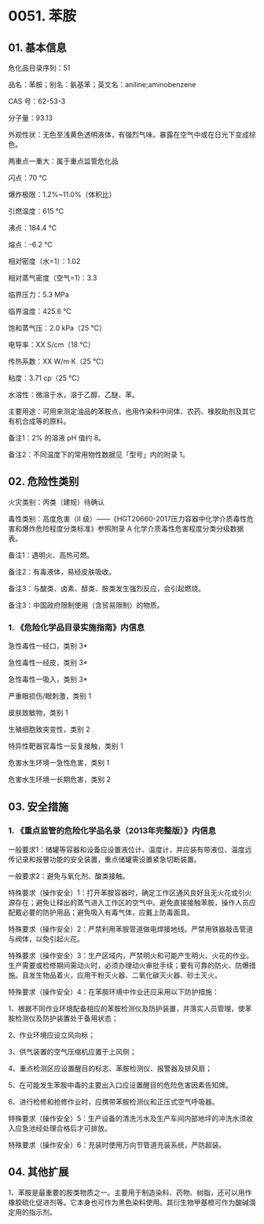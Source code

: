 # 0051. 苯胺

## 01. 基本信息

危化品目录序列：51

品名：苯胺；别名：氨基苯；英文名：aniline;aminobenzene

CAS 号：62-53-3

分子量：93.13

外观性状：无色至浅黄色透明液体，有强烈气味。暴露在空气中或在日光下变成棕色。

两重点一重大：属于重点监管危化品

闪点：70 ℃

爆炸极限：1.2%~11.0%（体积比）

引燃温度：615 ℃

沸点：184.4 ℃

熔点：-6.2 ℃

相对密度（水=1）：1.02

相对蒸气密度（空气=1)：3.3

临界压力：5.3 MPa

临界温度：425.6 ℃

饱和蒸气压：2.0 kPa（25 ℃）

电导率：XX S/cm（18 ℃）

传热系数：XX W/m·K（25 ℃）

粘度：3.71 cp（25 ℃）

水溶性：微溶于水，溶于乙醇、乙醚、苯。

主要用途：可用来测定油品的苯胺点，也用作染料中间体、农药、椽胶助剂及其它有机合成等的原料。

备注1：2% 的溶液 pH 值约 8。

备注2：不同温度下的常用物性数据见「型号」内的附录 1。

## 02. 危险性类别

火灾类别：丙类（建规）待确认

毒性类别：高度危害（II  级）——《HGT20660-2017压力容器中化学介质毒性危害和爆炸危险程度分类标准》参照附录 A 化学介质毒性危害程度分类分级数据表。

备注1：遇明火、高热可燃。

备注2：有毒液体，易经皮肤吸收。

备注3：与酸类、卤素、醇类、胺类发生强烈反应，会引起燃烧。

备注3：中国政府限制使用（含贸易限制）的物质。

### 1. 《危险化学品目录实施指南》内信息

急性毒性一经口，类别 3* 

急性毒性一经皮，类别 3* 

急性毒性一吸入，类别 3* 

严重眼损伤/眼刺激，类别 1

皮肤致敏物，类别 1 

生殖细胞致突变性，类别 2

特异性靶器官毒性一反复接触，类别 1 

危害水生环境一急性危害，类别 1 

危害水生环境一长期危害，类别 2

## 03. 安全措施

### 1. 《重点监管的危险化学品名录（2013年完整版）》内信息

一般要求1：储罐等容器和设备应设置液位计、温度计，并应装有带液位、温度远传记录和报瞽功能的安全装置，重点储罐需设置紧急切断装置。

一般要求2：避免与氧化剂、酸类接触。

特殊要求（操作安全）1：打开苯胺容器时，确定工作区通风良好且无火花或引火源存在；避免让释出的蒸气进入工作区的空气中。避免直接接触苯胺，操作人员应配戴必要的防护用品；避免吸入有毒气体，应戴上防毒面具。

特殊要求（操作安全）2：严禁利用苯胺管道做电焊接地线。严禁用铁器敲击管道与阀体，以免引起火花。

特殊要求（操作安全）3：生产区域内，严禁明火和可能产生明火、火花的作业。生产需要或检修期间需动火时，必须办理动火审批手续；要有可靠的防火、防爆措施。且发生物品着火，应用干粉灭火器、二氧化碳灭火器、砂土灭火。

特殊要求（操作安全）4：在苯胺环境中作业还应采用以下防护措施：

1、根据不同作业环境配备相应的苯胺检测仪及防护装置，并落实人员管理，使苯胺检测仪及防护装置处于备用状态；

2、作业环境应设立风向标；

3、供气装置的空气压缩机应置于上风侧；

4、重点检测区应设置醒目的标志、苯胺检测仪、报警器及排风扇；

5、在可能发生苯胺中毒的主要出入口应设置醒目的危险危害因素告知牌。

6、进行检修和抢修作业时，应携带苯胺检测仪和正压式空气呼吸器。

特殊要求（操作安全）5：生产设备的清洗污水及生产车间内部地坪的冲洗水须收入应急池经处理合格后才可排放。

特殊要求（操作安全）6：充装时使用万向节管道充装系统，严防超装。

## 04. 其他扩展

1、苯胺是最重要的胺类物质之一。主要用于制造染料、药物、树脂，还可以用作橡胶硫化促进剂等。它本身也可作为黑色染料使用。其衍生物甲基橙可作为酸碱滴定用的指示剂。

